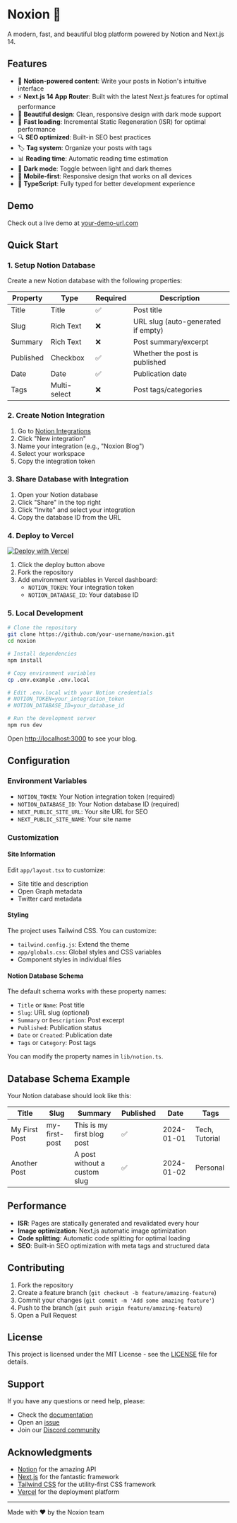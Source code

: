 # Noxion 📝

A modern, fast, and beautiful blog platform powered by Notion and Next.js 14.

## Features

- 📝 **Notion-powered content**: Write your posts in Notion's intuitive interface
- ⚡ **Next.js 14 App Router**: Built with the latest Next.js features for optimal performance
- 🎨 **Beautiful design**: Clean, responsive design with dark mode support
- 🚀 **Fast loading**: Incremental Static Regeneration (ISR) for optimal performance
- 🔍 **SEO optimized**: Built-in SEO best practices
- 🏷️ **Tag system**: Organize your posts with tags
- 📊 **Reading time**: Automatic reading time estimation
- 🌙 **Dark mode**: Toggle between light and dark themes
- 📱 **Mobile-first**: Responsive design that works on all devices
- 🔧 **TypeScript**: Fully typed for better development experience

## Demo

Check out a live demo at [your-demo-url.com](https://your-demo-url.com)

## Quick Start

### 1. Setup Notion Database

Create a new Notion database with the following properties:

| Property | Type | Required | Description |
|----------|------|----------|-------------|
| Title | Title | ✅ | Post title |
| Slug | Rich Text | ❌ | URL slug (auto-generated if empty) |
| Summary | Rich Text | ❌ | Post summary/excerpt |
| Published | Checkbox | ✅ | Whether the post is published |
| Date | Date | ✅ | Publication date |
| Tags | Multi-select | ❌ | Post tags/categories |

### 2. Create Notion Integration

1. Go to [Notion Integrations](https://www.notion.so/my-integrations)
2. Click "New integration"
3. Name your integration (e.g., "Noxion Blog")
4. Select your workspace
5. Copy the integration token

### 3. Share Database with Integration

1. Open your Notion database
2. Click "Share" in the top right
3. Click "Invite" and select your integration
4. Copy the database ID from the URL

### 4. Deploy to Vercel

[![Deploy with Vercel](https://vercel.com/button)](https://vercel.com/new/clone?repository-url=https://github.com/your-username/noxion)

1. Click the deploy button above
2. Fork the repository
3. Add environment variables in Vercel dashboard:
   - `NOTION_TOKEN`: Your integration token
   - `NOTION_DATABASE_ID`: Your database ID

### 5. Local Development

```bash
# Clone the repository
git clone https://github.com/your-username/noxion.git
cd noxion

# Install dependencies
npm install

# Copy environment variables
cp .env.example .env.local

# Edit .env.local with your Notion credentials
# NOTION_TOKEN=your_integration_token
# NOTION_DATABASE_ID=your_database_id

# Run the development server
npm run dev
```

Open [http://localhost:3000](http://localhost:3000) to see your blog.

## Configuration

### Environment Variables

- `NOTION_TOKEN`: Your Notion integration token (required)
- `NOTION_DATABASE_ID`: Your Notion database ID (required)
- `NEXT_PUBLIC_SITE_URL`: Your site URL for SEO
- `NEXT_PUBLIC_SITE_NAME`: Your site name

### Customization

#### Site Information
Edit `app/layout.tsx` to customize:
- Site title and description
- Open Graph metadata
- Twitter card metadata

#### Styling
The project uses Tailwind CSS. You can customize:
- `tailwind.config.js`: Extend the theme
- `app/globals.css`: Global styles and CSS variables
- Component styles in individual files

#### Notion Database Schema
The default schema works with these property names:
- `Title` or `Name`: Post title
- `Slug`: URL slug (optional)
- `Summary` or `Description`: Post excerpt
- `Published`: Publication status
- `Date` or `Created`: Publication date
- `Tags` or `Category`: Post tags

You can modify the property names in `lib/notion.ts`.

## Database Schema Example

Your Notion database should look like this:

| Title | Slug | Summary | Published | Date | Tags |
|-------|------|---------|-----------|------|------|
| My First Post | my-first-post | This is my first blog post | ✅ | 2024-01-01 | Tech, Tutorial |
| Another Post | | A post without a custom slug | ✅ | 2024-01-02 | Personal |

## Performance

- **ISR**: Pages are statically generated and revalidated every hour
- **Image optimization**: Next.js automatic image optimization
- **Code splitting**: Automatic code splitting for optimal loading
- **SEO**: Built-in SEO optimization with meta tags and structured data

## Contributing

1. Fork the repository
2. Create a feature branch (`git checkout -b feature/amazing-feature`)
3. Commit your changes (`git commit -m 'Add some amazing feature'`)
4. Push to the branch (`git push origin feature/amazing-feature`)
5. Open a Pull Request

## License

This project is licensed under the MIT License - see the [LICENSE](LICENSE) file for details.

## Support

If you have any questions or need help, please:
- Check the [documentation](https://github.com/your-username/noxion/wiki)
- Open an [issue](https://github.com/your-username/noxion/issues)
- Join our [Discord community](https://discord.gg/your-invite)

## Acknowledgments

- [Notion](https://notion.so) for the amazing API
- [Next.js](https://nextjs.org) for the fantastic framework
- [Tailwind CSS](https://tailwindcss.com) for the utility-first CSS framework
- [Vercel](https://vercel.com) for the deployment platform

---

Made with ❤️ by the Noxion team